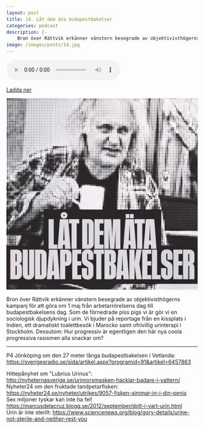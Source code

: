```yaml
---
layout: post
title: 14. Låt dem äta budapestbakelser
categories: podcast
description: |-
    Bron över Rättvik erkänner vänstern besegrade av objektivisthögerns kampanj för att göra om 1 maj från arbetarrörelsens dag till budapestbakelsens dag. Som de förnedrade piss pigs vi är gör vi en sociologisk djupdykning i urin. Vi bjuder på reportage från en kissplats i Indien, ett dramatiskt toalettbesök i Marocko samt ofrivillig urinterapi i Stockholm. Dessutom: Hur progressiv är egentligen den här nya coola progressiva rasismen alla snackar om?
image: /images/posts/14.jpg
---
```


<audio controls="controls">
  <source type="audio/mp3" src="/b/TODO.mp3"></source>
</audio>

[Ladda ner](/b/TODO.mp3)

![](/images/posts/14.jpg "Kérsz egy kis teát‽")

Bron över Rättvik erkänner vänstern besegrade av objektivisthögerns kampanj för att göra om 1 maj från arbetarrörelsens dag till budapestbakelsens dag. Som de förnedrade piss pigs vi är gör vi en sociologisk djupdykning i urin. Vi bjuder på reportage från en kissplats i Indien, ett dramatiskt toalettbesök i Marocko samt ofrivillig urinterapi i Stockholm. Dessutom: Hur progressiv är egentligen den här nya coola progressiva rasismen alla snackar om?

---

P4 Jönköping om den 27 meter långa budapestbakelsen i Vetlanda: <https://sverigesradio.se/sida/artikel.aspx?programid=91&artikel=6457863>

Hittepånyhet om "Lubrius Urinus": <http://nyheternasverige.se/urinrorsmasken-hacklar-badare-i-vattern/>  
Nyheter24 om den fruktade tandpetarfisken: <https://nyheter24.se/nyheter/utrikes/9057-fisken-simmar-in-i-din-penis>  
Sex miljoner tyskar kan inte ha fel! <https://marcusdelacruz.blogg.se/2012/september/dolt-i-vart-urin.html>  
Urin är inte sterilt: <https://www.sciencenews.org/blog/gory-details/urine-not-sterile-and-neither-rest-you>

